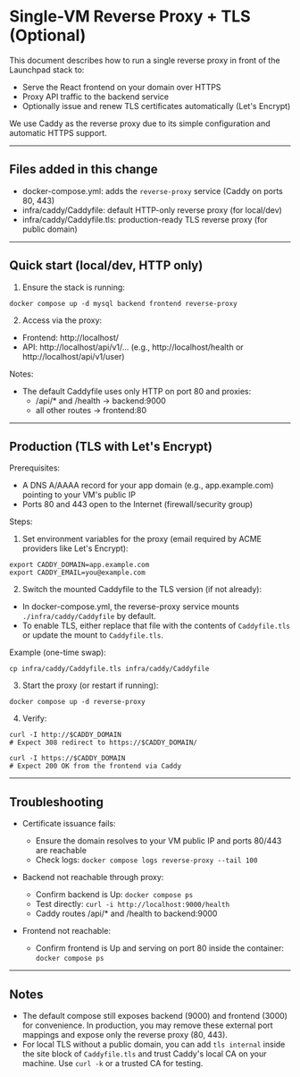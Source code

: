 # Single-VM Reverse Proxy + TLS (Optional)

This document describes how to run a single reverse proxy in front of the Launchpad stack to:
- Serve the React frontend on your domain over HTTPS
- Proxy API traffic to the backend service
- Optionally issue and renew TLS certificates automatically (Let's Encrypt)

We use Caddy as the reverse proxy due to its simple configuration and automatic HTTPS support.

---

## Files added in this change

- docker-compose.yml: adds the `reverse-proxy` service (Caddy on ports 80, 443)
- infra/caddy/Caddyfile: default HTTP-only reverse proxy (for local/dev)
- infra/caddy/Caddyfile.tls: production-ready TLS reverse proxy (for public domain)

---

## Quick start (local/dev, HTTP only)

1) Ensure the stack is running:

```
docker compose up -d mysql backend frontend reverse-proxy
```

2) Access via the proxy:
- Frontend: http://localhost/
- API: http://localhost/api/v1/... (e.g., http://localhost/health or http://localhost/api/v1/user)

Notes:
- The default Caddyfile uses only HTTP on port 80 and proxies:
  - /api/* and /health -> backend:9000
  - all other routes -> frontend:80

---

## Production (TLS with Let's Encrypt)

Prerequisites:
- A DNS A/AAAA record for your app domain (e.g., app.example.com) pointing to your VM's public IP
- Ports 80 and 443 open to the Internet (firewall/security group)

Steps:
1) Set environment variables for the proxy (email required by ACME providers like Let's Encrypt):

```
export CADDY_DOMAIN=app.example.com
export CADDY_EMAIL=you@example.com
```

2) Switch the mounted Caddyfile to the TLS version (if not already):
- In docker-compose.yml, the reverse-proxy service mounts `./infra/caddy/Caddyfile` by default.
- To enable TLS, either replace that file with the contents of `Caddyfile.tls` or update the mount to `Caddyfile.tls`.

Example (one-time swap):
```
cp infra/caddy/Caddyfile.tls infra/caddy/Caddyfile
```

3) Start the proxy (or restart if running):
```
docker compose up -d reverse-proxy
```

4) Verify:
```
curl -I http://$CADDY_DOMAIN
# Expect 308 redirect to https://$CADDY_DOMAIN/

curl -I https://$CADDY_DOMAIN
# Expect 200 OK from the frontend via Caddy
```

---

## Troubleshooting

- Certificate issuance fails:
  - Ensure the domain resolves to your VM public IP and ports 80/443 are reachable
  - Check logs: `docker compose logs reverse-proxy --tail 100`

- Backend not reachable through proxy:
  - Confirm backend is Up: `docker compose ps`
  - Test directly: `curl -i http://localhost:9000/health`
  - Caddy routes /api/* and /health to backend:9000

- Frontend not reachable:
  - Confirm frontend is Up and serving on port 80 inside the container: `docker compose ps`

---

## Notes
- The default compose still exposes backend (9000) and frontend (3000) for convenience. In production, you may remove these external port mappings and expose only the reverse proxy (80, 443).
- For local TLS without a public domain, you can add `tls internal` inside the site block of `Caddyfile.tls` and trust Caddy's local CA on your machine. Use `curl -k` or a trusted CA for testing.

